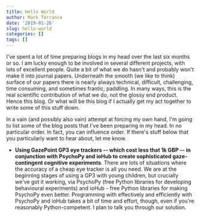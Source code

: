 ```yaml
---
title: Hello World
author: Mark Torrance
date: '2019-01-26'
slug: hello-world
categories: []
tags: []
---
```


I've spent a lot of time preparing blogs in my head over the last six months or so. I am lucky enough to be involved in several different projects, with lots of excellent people. Quite a bit of what we do hasn't and probably won't make it into journal papers. Underneath the smooth (we like to think) surface of our papers there is nearly always technical, difficult, challenging, time consuming, and sometimes frantic, paddling. In many ways, this is the real scientific contribution of what we do, not the glossy end product. Hence this blog. Or what will be this blog if I actually get my act together to write some of this stuff down.

In a vain (and possibly also vain) attempt at forcing my own hand, I'm going to list some of the blog posts that I've been preparing in my head. In no particular order. In fact, you can influence order. If there's stuff below that you particularly want to hear about, let me know.

- **Using GazePoint GP3 eye trackers -- which cost less that 1k GBP -- in conjunction with PsychoPy and ioHub to create sophisticated gaze-contingent cognitive experiments**. There are lots of situations where the accuracy of a cheap eye tracker is all you need. We are at the beginning stages of using a GP3 with young children, but crucially we've got it working, via PsychoPy (free Python libraries for developing behavioural experiments) and ioHub - free Python libraries for making PsychoPy even better. Programming with effectively and efficiently with  PsychoPy and ioHub takes a bit of time and effort, though, even if you're reasonably Python-competent. I plan to talk you through our solution.